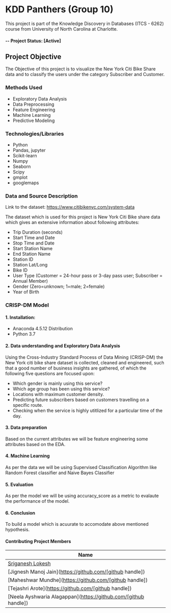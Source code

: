 # KDD Panthers (Group 10)
This project is part of the Knowledge Discovery in Databases (ITCS - 6262) course from University of North Carolina at Charlotte.

#### -- Project Status: [Active]

## Project Objective
The Objective of this project is to visualize the New York Citi Bike Share data and to classify the users under the category Subscriber and Customer.

### Methods Used
* Exploratory Data Analysis
* Data Preprocessing 
* Feature Engineering
* Machine Learning
* Predictive Modeling

### Technologies/Libraries
* Python
* Pandas, jupyter
* Scikit-learn
* Numpy
* Seaborn
* Scipy
* gmplot
* googlemaps

### Data and Source Description 
Link to the dataset: https://www.citibikenyc.com/system-data

The dataset which is used for this project is New York Citi Bike share data which gives an extensive information about following attributes:
* Trip Duration (seconds)
* Start Time and Date
* Stop Time and Date
* Start Station Name
* End Station Name
* Station ID
* Station Lat/Long
* Bike ID
* User Type (Customer = 24-hour pass or 3-day pass user; Subscriber = Annual Member)
* Gender (Zero=unknown; 1=male; 2=female)
* Year of Birth

### CRISP-DM Model

#### 1. Installation:
   - Anaconda 4.5.12 Distribution
   - Python 3.7
   
#### 2. Data understanding and Exploratory Data Analysis

Using the Cross-Industry Standard Process of Data Mining (CRISP-DM) the New York citi bike share dataset is collected, cleaned and engineered, such that a good number of business insights are gathered, of which the following five questions are focused upon:

* Which gender is mainly using this service?
* Which age group has been using this service?
* Locations with maximum customer density.
* Predicting future subscribers based on customers travelling on a specific route.
* Checking when the service is highly utitlized for a particular time of the day.

#### 3. Data preparation

Based on the current attributes we will be feature engineering some attributes based on the EDA.

#### 4. Machine Learning

As per the data we will be using Supervised Classification Algorithm like Random Forest classifier and Naive Bayes Classifier

#### 5. Evaluation
As per the model we will be using accuracy_score as a metric to evalaute the performance of the model.

#### 6. Conclusion 
To build a model which is acuurate to accomodate above mentioned hypothesis.

#### Contributing Project Members

|Name     | 
|---------|
|[Sriganesh Lokesh](https://github.com/sriganeshlokesh)| 
|[Jignesh Manoj Jain](https://github.com/[github handle]) |    
|[Maheshwar Mundhe](https://github.com/[github handle]) |    
|[Tejashri Arote](https://github.com/[github handle]) |    
|[Neela Ayshwaria Alagappan](https://github.com/[github handle]) |
